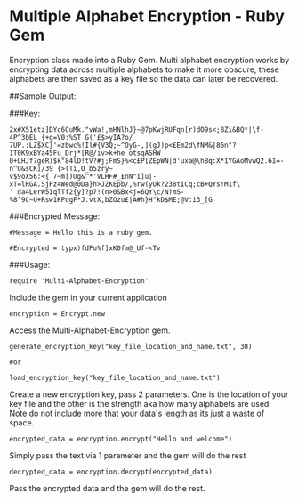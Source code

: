 Multiple Alphabet Encryption - Ruby Gem
===============

Encryption class made into a Ruby Gem. Multi alphabet encryption works by encrypting data across multiple alphabets to make it more obscure, these alphabets are then saved as a key file so the data can later be recovered.

  
##Sample Output:

###Key:
```
2x#X51etz]DYc6CuMk."vWa!,mHNlhJ}~@7pKwjRUFqn[r)dO9s<;8Zi&BQ*|\f-4P^3bEL_{+g=V0:%ST G('£$>yIA?o/
7UP.:LZ$XC}'=zbwc%!Il#{V3Q;~^OyG-,](gJ)p<£Em2d\fNM&|86n"?1T0K9xBYa45Fu_Drj*[R@/iv>k+he otsqASHW
0+LHJf7geR)$k"84lD!tV?#j;FmS}%<c£P[ZEpWN|d'uxa@\hBq:X*1YGAoMvwQ2.6I=-n^U&sCK]/39 {>(Ti,O_b5zry~
v$9oX56:<{ 7~m[)Ug&^*'VLHF#_£nN"i]u|-xT=lRGA.SjPz4Wed@0Da}h>JZKEpb/,%rw(yOk?238tICq;cB+QYs!M1f\
' da4LerW5IqlTf2{y]?p7!(n>0&Bx<j=6QY\c/N)mS-%8^9C~U+Rsw1KPogF*J.vtX,bZOzu£|A#h}H"kD$ME;@V:i3_[G
```

###Encrypted Message:
```
#Message = Hello this is a ruby gem.

#Encrypted = typx)fdPu%f]xK0fm@_Uf-<Tv

```




###Usage:

```
require 'Multi-Alphabet-Encryption'
```
  Include the gem in your current application
  
  
```
encryption = Encrypt.new

```
  Access the Multi-Alphabet-Encryption gem.

```
generate_encryption_key("key_file_location_and_name.txt", 30)

#or

load_encryption_key("key_file_location_and_name.txt")

```
  Create a new encryption key, pass 2 parameters. One is the location of your key file and the other is the   strength   aka how many alphabets are used. Note do not include more that your data's length as its just a waste of space.
  
```
encrypted_data = encryption.encrypt("Hello and welcome")
```
  Simply pass the text via 1 parameter and the gem will do the rest


```
decrypted_data = encryption.decrypt(encrypted_data)
```
  Pass the encrypted data and the gem will do the rest.
  

